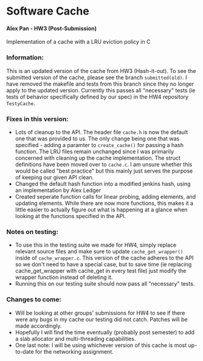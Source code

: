 # Software Cache
#### Alex Pan - HW3 (Post-Submission)
Implementation of a cache with a LRU eviction policy in C

### Information:
This is an updated version of the cache from HW3 (Hash-it-out). To see the submitted version of the cache, please see the branch `submitted(old)`. I have removed the makefile and tests from this branch since they no longer apply to the updated version. Currently this passes all "necessary" tests (ie tests of behavior specifically defined by our spec) in the HW4 repository `TestyCache`. 

### Fixes in this version:
* Lots of cleanup to the API. The header file `cache.h` is now the default one that was provided to us. The only change being one that was specified - adding a paramter to `create_cache()` for passing a hash function. The LRU files remain unchanged since I was primarily concerned with cleaning up the cache implementation. The struct definitions have been moved over to `cache.c`. I am unsure whether this would be called "best practice" but this mainly just serves the purpose of keeping our given API clean.
* Changed the default hash function into a modified jenkins hash, using an implementation by Alex Ledger
* Created seperate function calls for linear probing, adding elements, and updating elements. While there are now more functions, this makes it a little easier to actually figure out what is happening at a glance when looking at the functions specified in the API. 

### Notes on testing:
* To use this in the testing suite we made for HW4, simply replace relevant source files and make sure to update `cache_get_wrapper()` inside of `cache_wrapper.c`. This version of the cache adheres to the API so we don't need to have a special case, but to save time (ie replacing cache_get_wrapper with cache_get in every test file) just modify the wrapper function instead of deleting it.
* Running this on our testing suite should now pass all "necessary" tests.

### Changes to come:
* Will be looking at other groups' submissions for HW4 to see if there were any bugs in my cache our testing did not catch. Patches will be made accordingly. 
* Hopefully I will find the time eventually (probably post semester) to add a slab allocator and multi-threading capabilities.
* One last note: I will be using whichever version of this cache is most up-to-date for the networking assignment.
